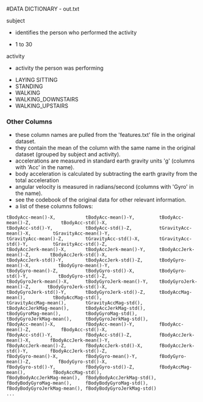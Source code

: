 #DATA DICTIONARY - out.txt

subject
* identifies the person who performed the activity
 + 1 to 30 
 
activity
* activity the person was performing
 + LAYING SITTING
 + STANDING
 + WALKING
 + WALKING_DOWNSTAIRS
 + WALKING_UPSTAIRS

### Other Columns
* these column names are pulled from the 'features.txt' file in the original dataset.
* they contain the mean of the column with the same name in the original dataset (grouped by subject and activity).
* accelerations are measured in standard earth gravity units 'g' (columns with 'Acc' in the name).
* body acceleration is calculated by subtracting the earth gravity from the total acceleration
* angular velocity is measured in radians/second (columns with 'Gyro' in the name).
* see the codebook of the original data for other relevant information.
* a list of these columns follows:

```
tBodyAcc-mean()-X,           tBodyAcc-mean()-Y,         tBodyAcc-mean()-Z,           tBodyAcc-std()-X,            
tBodyAcc-std()-Y,            tBodyAcc-std()-Z,          tGravityAcc-mean()-X,        tGravityAcc-mean()-Y,        
tGravityAcc-mean()-Z,        tGravityAcc-std()-X,       tGravityAcc-std()-Y,         tGravityAcc-std()-Z,         
tBodyAccJerk-mean()-X,       tBodyAccJerk-mean()-Y,     tBodyAccJerk-mean()-Z,       tBodyAccJerk-std()-X,        
tBodyAccJerk-std()-Y,        tBodyAccJerk-std()-Z,      tBodyGyro-mean()-X,          tBodyGyro-mean()-Y,          
tBodyGyro-mean()-Z,          tBodyGyro-std()-X,         tBodyGyro-std()-Y,           tBodyGyro-std()-Z,           
tBodyGyroJerk-mean()-X,      tBodyGyroJerk-mean()-Y,    tBodyGyroJerk-mean()-Z,      tBodyGyroJerk-std()-X,       
tBodyGyroJerk-std()-Y,       tBodyGyroJerk-std()-Z,     tBodyAccMag-mean(),          tBodyAccMag-std(),           
tGravityAccMag-mean(),       tGravityAccMag-std(),      tBodyAccJerkMag-mean(),      tBodyAccJerkMag-std(),       
tBodyGyroMag-mean(),         tBodyGyroMag-std(),        tBodyGyroJerkMag-mean(),     tBodyGyroJerkMag-std(),      
fBodyAcc-mean()-X,           fBodyAcc-mean()-Y,         fBodyAcc-mean()-Z,           fBodyAcc-std()-X,            
fBodyAcc-std()-Y,            fBodyAcc-std()-Z,          fBodyAccJerk-mean()-X,       fBodyAccJerk-mean()-Y,       
fBodyAccJerk-mean()-Z,       fBodyAccJerk-std()-X,      fBodyAccJerk-std()-Y,        fBodyAccJerk-std()-Z,        
fBodyGyro-mean()-X,          fBodyGyro-mean()-Y,        fBodyGyro-mean()-Z,          fBodyGyro-std()-X,           
fBodyGyro-std()-Y,           fBodyGyro-std()-Z,         fBodyAccMag-mean(),          fBodyAccMag-std(),           
fBodyBodyAccJerkMag-mean(),  fBodyBodyAccJerkMag-std(), fBodyBodyGyroMag-mean(),     fBodyBodyGyroMag-std(),      
fBodyBodyGyroJerkMag-mean(), fBodyBodyGyroJerkMag-std()
...
